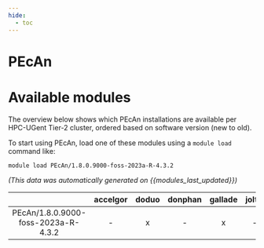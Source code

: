 ```yaml
---
hide:
  - toc
---
```


PEcAn
=====

# Available modules


The overview below shows which PEcAn installations are available per HPC-UGent Tier-2 cluster, ordered based on software version (new to old).

To start using PEcAn, load one of these modules using a `module load` command like:

```shell
module load PEcAn/1.8.0.9000-foss-2023a-R-4.3.2
```

*(This data was automatically generated on {{modules_last_updated}})*  

| |accelgor|doduo|donphan|gallade|joltik|litleo|shinx|
| :---: | :---: | :---: | :---: | :---: | :---: | :---: | :---: |
|PEcAn/1.8.0.9000-foss-2023a-R-4.3.2|-|x|-|x|-|x|x|

